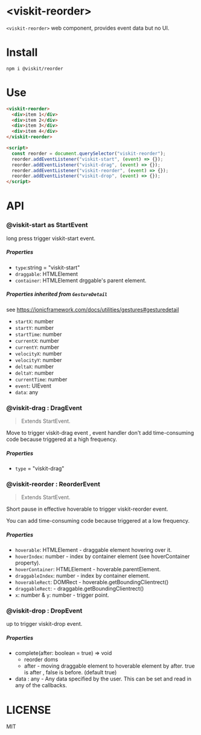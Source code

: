 # \<viskit-reorder\>

`<viskit-reorder>` web component, provides event data but no UI.

# Install

    npm i @viskit/reorder

# Use

```html
<viskit-reorder>
  <div>item 1</div>
  <div>item 2</div>
  <div>item 3</div>
  <div>item 4</div>
</viskit-reorder>

<script>
  const reorder = document.querySelector("viskit-reorder");
  reorder.addEventListener("viskit-start", (event) => {});
  reorder.addEventListener("viskit-drag", (event) => {});
  reorder.addEventListener("viskit-reorder", (event) => {});
  reorder.addEventListener("viskit-drop", (event) => {});
</script>
```

# API

### @viskit-start as StartEvent 

long press trigger viskit-start event.

##### Properties
+ `type`:string = "viskit-start"
+ `draggable`: HTMLElement 
+ `container`: HTMLElement  drggable's parent element.

##### Properties inherited from `GestureDetail`  
see https://ionicframework.com/docs/utilities/gestures#gesturedetail
+ `startX`: number
+ `startY`: number
+ `startTime`: number
+ `currentX`: number
+ `currentY`: number
+ `velocityX`: number
+ `velocityY`: number
+ `deltaX`: number
+ `deltaY`: number
+ `currentTime`: number
+ `event`: UIEvent
+ `data`: any

### @viskit-drag : DragEvent 

> Extends StartEvent.

Move to trigger viskit-drag event , event handler don't add time-consuming code because triggered at a high frequency. 

##### Properties
+ `type` = "viskit-drag"

### @viskit-reorder : ReorderEvent

> Extends StartEvent.

Short pause in effective hoverable to trigger viskit-reorder event.

You can add time-consuming code because triggered at a low frequency.

##### Properties
+ `hoverable`: HTMLElement - draggable element hovering over it. 
+ `hoverIndex`: number - index by container element (see hoverContainer property).
+ `hoverContainer`: HTMLElement - hoverable.parentElement.
+ `draggableIndex`: number - index by container element.
+ `hoverableRect`: DOMRect - hoverable.getBoundingClientrect()
+ `draggableRect`: - draggable.getBoundingClientrect()
+ `x`: number & `y`: number - trigger point.

### @viskit-drop : DropEvent

up to trigger viskit-drop event.

##### Properties
+ complete(after: boolean = true) => void
    + reorder doms
    + after - moving draggable element to hoverable element by after. true is after , false is before. (default true)
+ data : any - Any data specified by the user. This can be set and read in any of the callbacks.

# LICENSE

MIT
